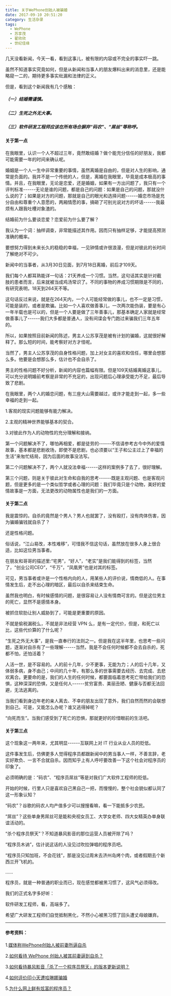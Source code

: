 ```yaml
---
title: 关于WePhone创始人被骗婚
date: 2017-09-10 20:51:20
category: 生活杂录
tags:
  - WePhone
  - 苏享茂
  - 翟欣欣
  - 世纪佳缘
---
```


几天没看新闻，今天一看，看到这事儿，被有限的内容或不完全的事实吓一跳。

虽然不知道事实究竟如何，但是从新闻和当事人的朋友爆料出来的消息里，还是能略窥一二的，期待更多事实纰漏和法律的正义。

但是，看到这个新闻我有几个感触：

##### （一）结婚需谨慎。

##### （二）生死之外无大事。

##### （三）软件研发工程师应该在所有场合摒弃“码农”、“屌丝”等称呼。


<!--more-->

#### 关于第一点

在我眼里，认识一个人不超过三年，竟然敢结婚？做个能充分信任的好朋友，我都可能需要一年的时间来确认呢。

婚姻是一个人一生中非常重要的事情，虽然离婚是自由的，但是对人生的影响，通常是负面的。我并不是一个传统的人，但是，离婚在我眼里，毕竟是成本极高的事情。并且，在我眼里，无论是恋爱，还是婚姻，如果有一方出问题了，我只有一个评判标准------无论是谁的问题，都是自己的问题：如果是自己的问题，那就没什么说的了；如果是对方的问题，那就是自己的眼光和选择问题------婚恋市场是充分自由和尊重个人意愿的，两厢情愿的事，搞砸了可别光说对方的坏话------我最烦有人跟我吐槽对象渣的。

结婚前为什么要谈恋爱？恋爱前为什么要了解？

我认为一个词：抽样调查，非常能描述其作用。因而只有抽样足够，才能提高预测准确的概率。

要想努力得到未来长久的稳稳的幸福，一见钟情或许很浪漫，但是对彼此的长时间了解绝对不可少。

新闻中的当事者，从3月30日见面，到7月18日离婚，前后才109天。

我们每个人都耳熟能详一句话：21天养成一个习惯。当然，这句话其实是针对截肢的患者而言，后来就被当成鸡汤常识了。不同的事物的养成习惯期限是不同的，有研究表明，18天到264天不等。

这句话反过来说，就是在264天内，一个人可能经常做的事儿，也不一定是习惯，可能是装的，或者是欺骗。比如一个人喜欢做善事儿，一次两次能伪装，要是有心一年半载也是可以的，但是一个人要是做了三年善事儿，那基本确定人家就是经常做善事儿了------我们大多都是普通人，没有间谍会专门跑过来骗我们三年五年的。

所以，如果按照目前新闻的陈述，男主人公苏享茂是被有计划的骗婚，这就很好解释了。那么短的时间，能考察好对方才怪呢。

当然了，男主人公苏享茂的自身性格问题，加上对女主的喜欢和信任，哪里会想那么多。他要是会想那么多，估计也不会自杀了。

男主的性格问题不好分析，新闻的内容也篇幅有限。但是109天结婚离婚这事儿，可以充分说明婚前考察是非常的不充足的，出现问题后心理承受能力不足，最后导致了悲剧。

在我眼里，两个人的婚恋问题，有三座大山需要越过，或许才能走到一起，多一些幸福的走到一起。

1.客观的现实问题能够有能力解决。

2.主观的精神世界能够基本的契合。

3.对彼此作为人的动物性的充分理解和接纳。

第一个问题解决不了，哪怕再相爱，都是徒劳的------不信请参考古今中外的爱情故事，基本都是悲剧收场，即使不是悲剧，也必须要以“王子和公主过上了幸福的生活”来匆忙结局，因为后面的故事没法写。

第二个问题解决不了，两个人就没法幸福------这样的案例多了去了，很好理解。

第三个问题，则是关于彼此对生命和自我的思考------既是主观问题、也是客观问题，但是更多的是一个类似哲学或者心理的问题：我们毕竟只是个动物，美好的爱情故事是一方面，无法更改的动物属性也是我们的一方面。

#### 关于第二点

我是震惊的。自杀的竟然是个男人？男人也就罢了，没有殴打，没有肉体伤害，因为骗婚骗钱就自杀了？

还是性格问题。

俗话说，“江山易改，本性难移”，可惜我不信这句话，虽然放在很多人身上很合适，比如这位男当事者。

在朋友和哥哥的描述里:“宅男”，“好人”，“老实”是我们能得到的标签，当然了，“创业公司CEO”，“千万”，“凤凰男”也是对其的标签。

可见，男当事者或许是一个性格内向的人，用某些人的评价说，情商低的人。在事情发生后，走不出心理的暗区，最后以自杀来结束生命。

虽然我也明白，有时候感情的问题，是很容易让人没有情商可言的。但是这位男主的死亡，显然不是感情本身。

被抓住软肋让别人威胁到了，可能是更重要的原因。

不就是偷税漏税么，不就是非法经营 VPN 么，是有一定代价，但是，和死亡以比，这些代价算的了什么呢？

“生死之外无大事”，是我一直奉行的法则之一。但是我在这半年里，也思考一些问题，逐渐对自杀有了一些理解------当然，我是不会任何时候都不会去自杀的，死都不怕，还怕活着？

人活一世，是不容易的。人的前十几年，少不更事，无能为力；人的后十几年，又体弱多病，身不由己；中间的几十年，有那么多的世事需要去经历、去完成、去悲欢离合。更要命的是，我们的人生的任何时候，都要面临着思考死亡带给我们的恐惧，这种深深的恐惧，又是任何人------贫穷富贵、美丽丑陋、健康与否都无法回避，无法逃离的。

当我们看到身边年老的亲人离去、不幸的朋友出现了意外，我们自然而然的会联想到自己。可是，又能怎么办呢？谁又逃得掉呢？

“向死而生”。当我们感受到了死亡的恐惧，那就更好的珍惜眼前的生活吧。

#### 关于第三点

这个现象这一两年来，尤其明显------互联网上对 IT 行业从业人员的贬低。

这件事发生后，仿佛更多人觉得程序员都跟新闻中的男当事人一样，不善言辞，老实好欺负、一言不合就自杀。因而知乎上有人呼吁要改善一下这个社会对程序员的印象了。

必须明确的是：“码农”、“程序员屌丝”等是对我们广大软件工程师的贬低。

开始的时候，行里人只是喜欢自己黑自己一把，而慢慢的，整个社会貌似都认同了这一形象认知？

“码农”？谷歌的码农人均产值多少可以搜搜看嘛，看一下能抵多少农民。

“屌丝”？这些单身男屌丝可是能和央视女员工、大学女老师、四大女精英办单身联谊活动的。

“杀个程序员祭天”？不知道暴风影音的那位运营人员被开除了吗？

“程序员木讷”，估计说这话的人没见过吹拉弹唱的程序员吧。

“程序员只知加班，不会花钱”，那是没见过周末去济州岛烤个肉，或者假期去个新西兰开飞机的。

......

程序员，就是一种普通的职业而已，现在感觉都被黑习惯了，这风气必须得改。

我们的正式名字多好听：

软件研发工程师，看，高端多了。

希望广大研发工程师们自觉抵制黑化，不然小心被黑习惯了回头遭丈母娘嫌弃。

---
#### 参考资料：

1.[媒体称WePhone创始人被前妻所逼自杀](http://tech.qq.com/a/20170909/016462.htm?winzoom=1)

2.[如何看待 WePhone 创始人被其前妻逼到自杀？](https://www.zhihu.com/question/65089674/answer/227496966)

3.[如何看待暴风影音「杀了一个程序员祭天」的版本更新说明？](https://www.zhihu.com/question/64431025/answer/220428303)

4.[如何评价印小天遭哈琳娜骗婚](https://www.zhihu.com/question/60699930)

5.[为什么网上鲜有炫富的程序员？](https://www.zhihu.com/question/30692237)

